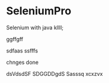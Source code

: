 # SeleniumPro
Selenium with java
kllll;

ggffgff

sdfaas
ssfffs


chnges done

dsVdsdSF
SDGGDDgdS
Sasssq
xcxzvx


